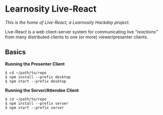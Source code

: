 # Learnosity Live-React

_This is the home of Live-React, a Learnosity Hackday project._

Live-React is a web client-server system for communicating live _"reactions"_ from many distributed clients to one (or more) viewer/presenter clients.

## Basics
**Running the Presenter Client**
```
$ cd ~/path/to/repo
$ npm install --prefix desktop
$ npm start --prefix desktop
```

**Running the Server/Attendee Client**
```
$ cd ~/path/to/repo
$ npm install --prefix server
$ npm start --prefix server
```
